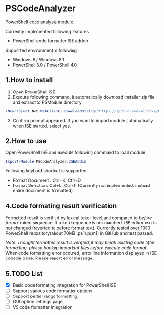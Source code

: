 PSCodeAnalyzer
==============
PowerShell code analysis module.

Currently implemented following features
- PowerShell code formatter ISE addon

Supported environment is following
- Windows 8 / Windows 8.1
- PowerShell 3.0 / PowerShell 4.0

1.How to install
---------------
1. Open PowerShell ISE
2. Execute following command, it automatically download installer zip file and extract to PSModule directory.
```powershell
(New-Object Net.WebClient).DownloadString("https://github.com/altrive/PSCodeAnalyzer/releases/download/v0.2-alpha/Install.ps1") | Invoke-Expression -Verbose
```
3. Confirm prompt appeared. If you want to import module automatically when ISE started. select yes.

2.How to use
--------------------
Open PowerShell ISE and execute following command to load module.
``` powershell
Import-Module PSCodeAnalyzer.ISEAddin
```

Following keybord shortcut is supported
- Format Document : Ctrl+K, Ctrl+D
- Format Selection: Ctrl+L, Ctrl+F (Currently not implemented. instead entire document is formatted)


4.Code formating result verification
-------------------
Formatted result is verified by lexical token level,and compared to *before format* token sequence. 
If token sequence is not matched. ISE editor text is not changed (reverted to before format text).
Currently tested over 1000 PowerShell repository(about 70MB .ps1/.psm1) in GitHub and test passed.

*Note: Thought formatted result is verified, it may break existing code after formatting. please backup important files before execute code format*
When code formatting error occured, error line information displayed in ISE console pane. Please report error message.


5.TODO List
---------------
- [x] Basic code formating integration for PowerShell ISE
- [ ] Support various code formatter options
- [ ] Support partial range formatting
- [ ] GUI option settings page
- [ ] VS code formatter integration
